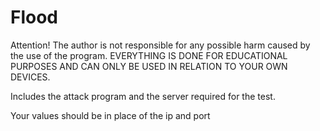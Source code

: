 # Flood
Attention! The author is not responsible for any possible harm caused by the use of the program. 
EVERYTHING IS DONE FOR EDUCATIONAL PURPOSES AND CAN ONLY BE USED IN RELATION TO YOUR OWN DEVICES.

Includes the attack program and the server required for the test.

Your values should be in place of the ip and port

